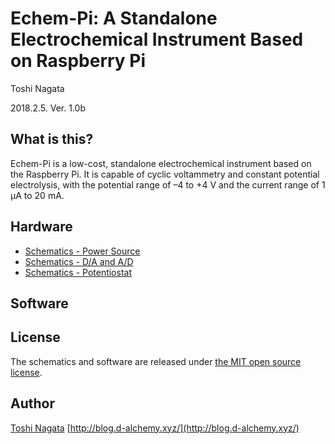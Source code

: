 #  Echem-Pi: A Standalone Electrochemical Instrument Based on Raspberry Pi

  Toshi Nagata

  2018.2.5. Ver. 1.0b

##  What is this?

Echem-Pi is a low-cost, standalone electrochemical instrument based on the Raspberry Pi. It is capable of cyclic voltammetry and constant potential electrolysis, with the potential range of –4 to +4 V and the current range of 1 µA to 20 mA.

##  Hardware

*  [Schematics - Power Source](https://github.com/toshinagata/echempi/blob/master/schem_power.pdf)
*  [Schematics - D/A and A/D](https://github.com/toshinagata/echempi/blob/master/schem_digital.pdf)
*  [Schematics - Potentiostat](https://github.com/toshinagata/echempi/blob/master/schem_analog.pdf)

##  Software

##  License

The schematics and software are released under [the MIT open source license](http://opensource.org/licenses/mit-license.php).

##  Author

[Toshi Nagata](email:alchemist.2005@nifty.com) [http://blog.d-alchemy.xyz/](http://blog.d-alchemy.xyz/)
